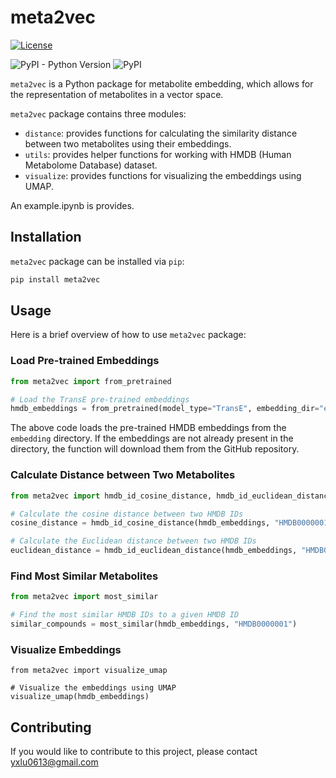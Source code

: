 # meta2vec

<a href='https://opensource.org/licenses/MIT'>
    <img src='https://img.shields.io/badge/License-MIT-blue.svg' alt='License'/>
  </a>
  
![PyPI - Python Version](https://img.shields.io/pypi/pyversions/meta2vec) ![PyPI](https://img.shields.io/pypi/v/meta2vec)

`meta2vec` is a Python package for metabolite embedding, which allows for the representation of metabolites in a vector space.

`meta2vec` package contains three modules:

* `distance`: provides functions for calculating the similarity distance between two metabolites using their embeddings.
* `utils`: provides helper functions for working with HMDB (Human Metabolome Database) dataset.
* `visualize`: provides functions for visualizing the embeddings using UMAP.

An example.ipynb is provides.

## Installation

`meta2vec` package can be installed via `pip`:

```bash
pip install meta2vec
```

## Usage

Here is a brief overview of how to use `meta2vec` package:

### Load Pre-trained Embeddings

```python
from meta2vec import from_pretrained

# Load the TransE pre-trained embeddings
hmdb_embeddings = from_pretrained(model_type="TransE", embedding_dir="embedding")
```

The above code loads the pre-trained HMDB embeddings from the `embedding` directory. If the embeddings are not already present in the directory, the function will download them from the GitHub repository.

### Calculate Distance between Two Metabolites

```python
from meta2vec import hmdb_id_cosine_distance, hmdb_id_euclidean_distance

# Calculate the cosine distance between two HMDB IDs
cosine_distance = hmdb_id_cosine_distance(hmdb_embeddings, "HMDB0000001", "HMDB0000017")

# Calculate the Euclidean distance between two HMDB IDs
euclidean_distance = hmdb_id_euclidean_distance(hmdb_embeddings, "HMDB0000001", "HMDB0000017")
```

### Find Most Similar Metabolites

```python
from meta2vec import most_similar

# Find the most similar HMDB IDs to a given HMDB ID
similar_compounds = most_similar(hmdb_embeddings, "HMDB0000001")
```

### Visualize Embeddings

```
from meta2vec import visualize_umap

# Visualize the embeddings using UMAP
visualize_umap(hmdb_embeddings)
```

## Contributing

If you would like to contribute to this project, please contact [yxlu0613@gmail.com](yxlu0613@gmail.com)
